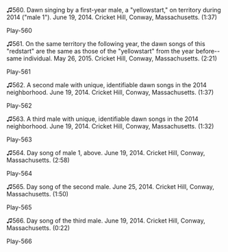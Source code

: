 ♫560. Dawn singing by a first-year male, a "yellowstart," on territory
during 2014 ("male 1"). June 19, 2014. Cricket Hill, Conway,
Massachusetts. (1:37)

Play-560

♫561. On the same territory the following year, the dawn songs of this
"redstart" are the same as those of the "yellowstart" from the year
before--same individual. May 26, 2015. Cricket Hill, Conway,
Massachusetts. (2:21)

Play-561

♫562. A second male with unique, identifiable dawn songs in the 2014
neighborhood. June 19, 2014. Cricket Hill, Conway, Massachusetts. (1:37)

Play-562

♫563. A third male with unique, identifiable dawn songs in the 2014
neighborhood. June 19, 2014. Cricket Hill, Conway, Massachusetts. (1:32)

Play-563

♫564. Day song of male 1, above. June 19, 2014. Cricket Hill, Conway,
Massachusetts. (2:58)

Play-564

♫565. Day song of the second male. June 25, 2014. Cricket Hill, Conway,
Massachusetts. (1:50)

Play-565

♫566. Day song of the third male. June 19, 2014. Cricket Hill, Conway,
Massachusetts. (0:22)

Play-566

